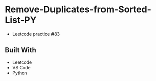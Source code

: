 # Remove-Duplicates-from-Sorted-List-PY
- Leetcode practice #83

## Built With
- Leetcode
- VS Code
- Python
